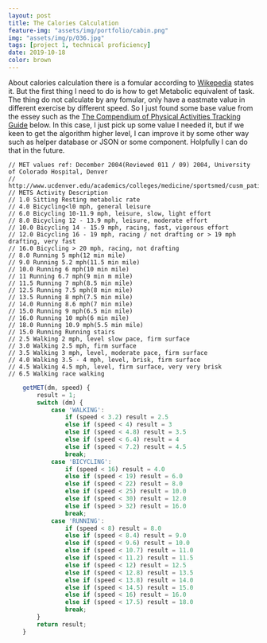 ```yaml
---
layout: post
title: The Calories Calculation
feature-img: "assets/img/portfolio/cabin.png"
img: "assets/img/p/036.jpg"
tags: [project 1, technical proficiency]
date: 2019-10-18
color: brown
---
```


About calories calculation there is a fomular according to [Wikepedia](https://en.wikipedia.org/wiki/Metabolic_equivalent_of_task) states it. But the first thing I need to do is how to get Metabolic equivalent of task. The thing do not calculate by any fomular, only have a eastmate value in different exercise by different speed. So I just found some base value from the essey such as the [The Compendium of Physical Activities Tracking Guide](http://prevention.sph.sc.edu/tools/docs/documents_compendium.pdf) below. In this case, I just pick up some value I needed it, but if we keen to get the algorithm higher level, I can improve it by some other way such as helper database or JSON or some component. Holpfully I can do that in the future.

    // MET values ref: December 2004(Reviewed 011 / 09) 2004, University of Colorado Hospital, Denver
    // http://www.ucdenver.edu/academics/colleges/medicine/sportsmed/cusm_patient_resources/Documents/Estimating%20Energy%20Expenditure.pdf
    // METS Activity Description
    // 1.0 Sitting Resting metabolic rate
    // 4.0 Bicycling<l0 mph, general leisure
    // 6.0 Bicycling 10-11.9 mph, leisure, slow, light effort
    // 8.0 Bicycling 12 - 13.9 mph, leisure, moderate effort
    // 10.0 Bicycling 14 - 15.9 mph, racing, fast, vigorous effort
    // 12.0 Bicycling 16 - 19 mph, racing / not drafting or > 19 mph drafting, very fast
    // 16.0 Bicycling > 20 mph, racing, not drafting
    // 8.0 Running 5 mph(12 min mile)
    // 9.0 Running 5.2 mph(11.5 min mile)
    // 10.0 Running 6 mph(10 min mile)
    // 11 Running 6.7 mph(9 min m mile)
    // 11.5 Running 7 mph(8.5 min mile)
    // 12.5 Running 7.5 mph(8 min mile)
    // 13.5 Running 8 mph(7.5 min mile)
    // 14.0 Running 8.6 mph(7 min mile)
    // 15.0 Running 9 mph(6.5 min mile)
    // 16.0 Running 10 mph(6 min mile)
    // 18.0 Running 10.9 mph(5.5 min mile)
    // 15.0 Running Running stairs
    // 2.5 Walking 2 mph, level slow pace, firm surface
    // 3.0 Walking 2.5 mph, firm surface
    // 3.5 Walking 3 mph, level, moderate pace, firm surface
    // 4.0 Walking 3.5 - 4 mph, level, brisk, firm surface
    // 4.5 Walking 4.5 mph, level, firm surface, very very brisk
    // 6.5 Walking race walking

```javascript
    getMET(dm, speed) {
        result = 1;
        switch (dm) {
            case 'WALKING':
                if (speed < 3.2) result = 2.5
                else if (speed < 4) result = 3
                else if (speed < 4.8) result = 3.5
                else if (speed < 6.4) result = 4
                else if (speed < 7.2) result = 4.5
                break;
            case 'BICYCLING':
                if (speed < 16) result = 4.0
                else if (speed < 19) result = 6.0
                else if (speed < 22) result = 8.0
                else if (speed < 25) result = 10.0
                else if (speed < 30) result = 12.0
                else if (speed > 32) result = 16.0
                break;
            case 'RUNNING':
                if (speed < 8) result = 8.0
                else if (speed < 8.4) result = 9.0
                else if (speed < 9.6) result = 10.0
                else if (speed < 10.7) result = 11.0
                else if (speed < 11.2) result = 11.5
                else if (speed < 12) result = 12.5
                else if (speed < 12.8) result = 13.5
                else if (speed < 13.8) result = 14.0
                else if (speed < 14.5) result = 15.0
                else if (speed < 16) result = 16.0
                else if (speed < 17.5) result = 18.0
                break;
        }
        return result;
    }
```